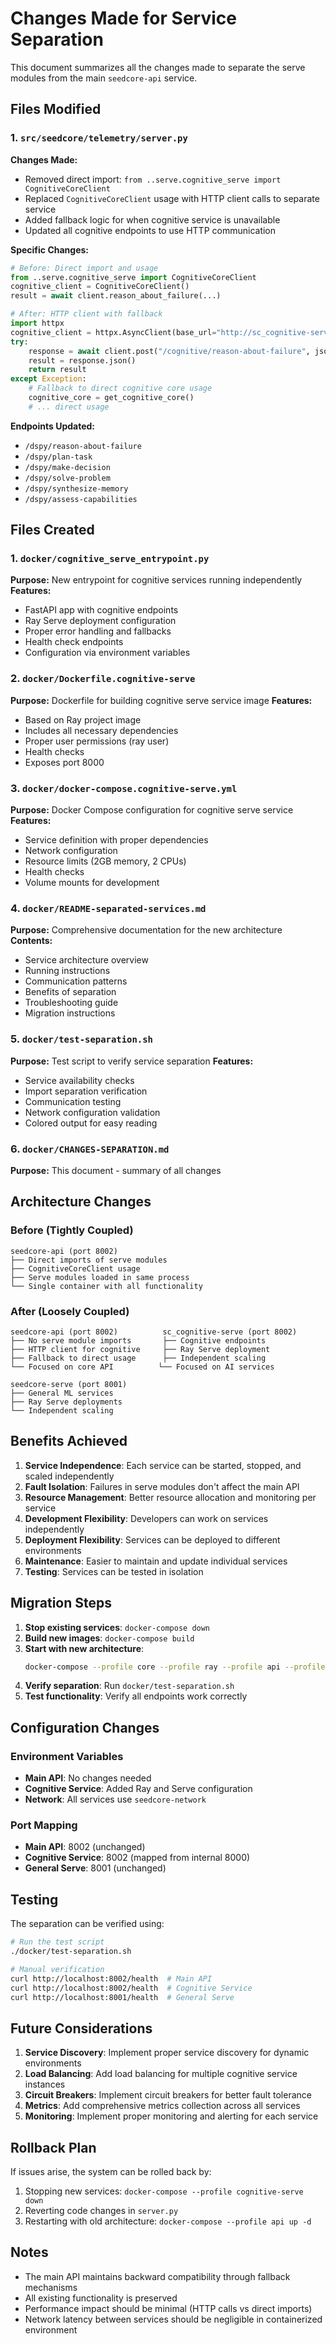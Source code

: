 # Changes Made for Service Separation

This document summarizes all the changes made to separate the serve modules from the main `seedcore-api` service.

## Files Modified

### 1. `src/seedcore/telemetry/server.py`
**Changes Made:**
- Removed direct import: `from ..serve.cognitive_serve import CognitiveCoreClient`
- Replaced `CognitiveCoreClient` usage with HTTP client calls to separate service
- Added fallback logic for when cognitive service is unavailable
- Updated all cognitive endpoints to use HTTP communication

**Specific Changes:**
```python
# Before: Direct import and usage
from ..serve.cognitive_serve import CognitiveCoreClient
cognitive_client = CognitiveCoreClient()
result = await client.reason_about_failure(...)

# After: HTTP client with fallback
import httpx
cognitive_client = httpx.AsyncClient(base_url="http://sc_cognitive-serve:8000")
try:
    response = await client.post("/cognitive/reason-about-failure", json={...})
    result = response.json()
    return result
except Exception:
    # Fallback to direct cognitive core usage
    cognitive_core = get_cognitive_core()
    # ... direct usage
```

**Endpoints Updated:**
- `/dspy/reason-about-failure`
- `/dspy/plan-task`
- `/dspy/make-decision`
- `/dspy/solve-problem`
- `/dspy/synthesize-memory`
- `/dspy/assess-capabilities`

## Files Created

### 1. `docker/cognitive_serve_entrypoint.py`
**Purpose:** New entrypoint for cognitive services running independently
**Features:**
- FastAPI app with cognitive endpoints
- Ray Serve deployment configuration
- Proper error handling and fallbacks
- Health check endpoints
- Configuration via environment variables

### 2. `docker/Dockerfile.cognitive-serve`
**Purpose:** Dockerfile for building cognitive serve service image
**Features:**
- Based on Ray project image
- Includes all necessary dependencies
- Proper user permissions (ray user)
- Health checks
- Exposes port 8000

### 3. `docker/docker-compose.cognitive-serve.yml`
**Purpose:** Docker Compose configuration for cognitive serve service
**Features:**
- Service definition with proper dependencies
- Network configuration
- Resource limits (2GB memory, 2 CPUs)
- Health checks
- Volume mounts for development

### 4. `docker/README-separated-services.md`
**Purpose:** Comprehensive documentation for the new architecture
**Contents:**
- Service architecture overview
- Running instructions
- Communication patterns
- Benefits of separation
- Troubleshooting guide
- Migration instructions

### 5. `docker/test-separation.sh`
**Purpose:** Test script to verify service separation
**Features:**
- Service availability checks
- Import separation verification
- Communication testing
- Network configuration validation
- Colored output for easy reading

### 6. `docker/CHANGES-SEPARATION.md`
**Purpose:** This document - summary of all changes

## Architecture Changes

### Before (Tightly Coupled)
```
seedcore-api (port 8002)
├── Direct imports of serve modules
├── CognitiveCoreClient usage
├── Serve modules loaded in same process
└── Single container with all functionality
```

### After (Loosely Coupled)
```
seedcore-api (port 8002)          sc_cognitive-serve (port 8002)
├── No serve module imports       ├── Cognitive endpoints
├── HTTP client for cognitive     ├── Ray Serve deployment
├── Fallback to direct usage      ├── Independent scaling
└── Focused on core API          └── Focused on AI services

seedcore-serve (port 8001)
├── General ML services
├── Ray Serve deployments
└── Independent scaling
```

## Benefits Achieved

1. **Service Independence**: Each service can be started, stopped, and scaled independently
2. **Fault Isolation**: Failures in serve modules don't affect the main API
3. **Resource Management**: Better resource allocation and monitoring per service
4. **Development Flexibility**: Developers can work on services independently
5. **Deployment Flexibility**: Services can be deployed to different environments
6. **Maintenance**: Easier to maintain and update individual services
7. **Testing**: Services can be tested in isolation

## Migration Steps

1. **Stop existing services**: `docker-compose down`
2. **Build new images**: `docker-compose build`
3. **Start with new architecture**: 
   ```bash
   docker-compose --profile core --profile ray --profile api --profile cognitive-serve up -d
   ```
4. **Verify separation**: Run `docker/test-separation.sh`
5. **Test functionality**: Verify all endpoints work correctly

## Configuration Changes

### Environment Variables
- **Main API**: No changes needed
- **Cognitive Service**: Added Ray and Serve configuration
- **Network**: All services use `seedcore-network`

### Port Mapping
- **Main API**: 8002 (unchanged)
- **Cognitive Service**: 8002 (mapped from internal 8000)
- **General Serve**: 8001 (unchanged)

## Testing

The separation can be verified using:
```bash
# Run the test script
./docker/test-separation.sh

# Manual verification
curl http://localhost:8002/health  # Main API
curl http://localhost:8002/health  # Cognitive Service
curl http://localhost:8001/health  # General Serve
```

## Future Considerations

1. **Service Discovery**: Implement proper service discovery for dynamic environments
2. **Load Balancing**: Add load balancing for multiple cognitive service instances
3. **Circuit Breakers**: Implement circuit breakers for better fault tolerance
4. **Metrics**: Add comprehensive metrics collection across all services
5. **Monitoring**: Implement proper monitoring and alerting for each service

## Rollback Plan

If issues arise, the system can be rolled back by:
1. Stopping new services: `docker-compose --profile cognitive-serve down`
2. Reverting code changes in `server.py`
3. Restarting with old architecture: `docker-compose --profile api up -d`

## Notes

- The main API maintains backward compatibility through fallback mechanisms
- All existing functionality is preserved
- Performance impact should be minimal (HTTP calls vs direct imports)
- Network latency between services should be negligible in containerized environment
